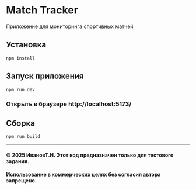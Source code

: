 # Match Tracker

Приложение для мониторинга спортивных матчей

## Установка

```
npm install
```

## Запуск приложения

```
npm run dev
```

### Открыть в браузере  http://localhost:5173/

## Сборка

```
npm run build
```

---

#### © 2025 ИвановТ.Н. Этот код предназначен только для тестового задания.

#### Использование в коммерческих целях без согласия автора запрещено.  



